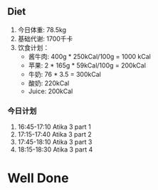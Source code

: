 ## Diet
1. 今日体重: 78.5kg
2. 基础代谢: 1700千卡
3. 饮食计划：
    * 酱牛肉: 400g * 250kCal/100g = 1000 kCal
    * 苹果: 2 * 165g * 59kCal/100g = 200kCal
    * 牛奶: 76 * 3.5 = 300kCal
    * 酸奶: 220kCal
    * Juice: 200kCal

### 今日计划
1. 16:45-17:10 Atika 3 part 1
2. 17:15-17:40 Atika 3 part 2
3. 17:45-18:10 Atika 3 part 3
4. 18:15-18:30 Atika 3 part 4


# Well Done
